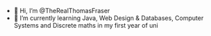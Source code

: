 - 👋 Hi, I’m @TheRealThomasFraser  
- 🌱 I’m currently learning Java, Web Design & Databases, Computer Systems and Discrete maths in my first year of uni

<!---
TheRealThomasFraser/TheRealThomasFraser is a ✨ special ✨ repository because its `README.md` (this file) appears on your GitHub profile.
You can click the Preview link to take a look at your changes.
--->

